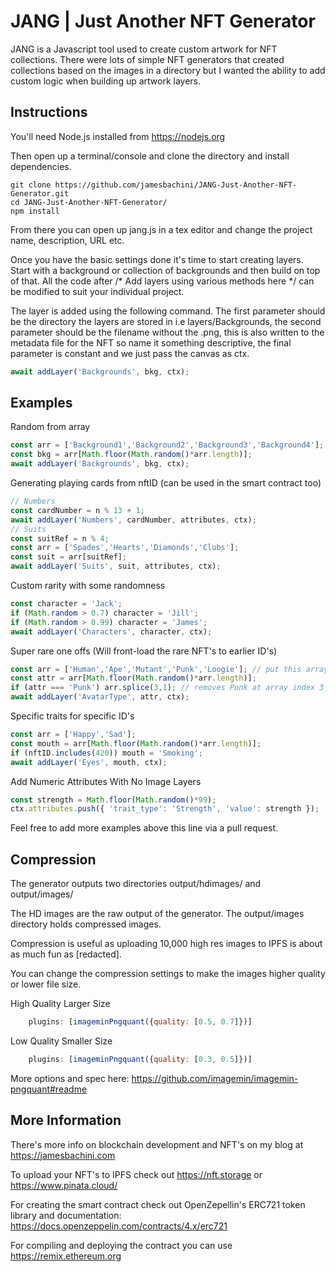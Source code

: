 # JANG | Just Another NFT Generator

JANG is a Javascript tool used to create custom artwork for NFT collections. There were lots of simple NFT generators that created collections based on the images in a directory but I wanted the ability to add custom logic when building up artwork layers.

## Instructions

You'll need Node.js installed from https://nodejs.org

Then open up a terminal/console and clone the directory and install dependencies.

```
git clone https://github.com/jamesbachini/JANG-Just-Another-NFT-Generator.git
cd JANG-Just-Another-NFT-Generator/
npm install
```

From there you can open up jang.js in a tex editor and change the project name, description, URL etc.

Once you have the basic settings done it's time to start creating layers. Start with a background or collection of backgrounds and then build on top of that. All the code after   /* Add layers using various methods here */ can be modified to suit your individual project.

The layer is added using the following command. The first parameter should be the directory the layers are stored in i.e layers/Backgrounds, the second parameter should be the filename without the .png, this is also written to the metadata file for the NFT so name it something descriptive, the final parameter is constant and we just pass the canvas as ctx.

```javascript
await addLayer('Backgrounds', bkg, ctx);
```

## Examples

Random from array
```javascript
const arr = ['Background1','Background2','Background3','Background4'];
const bkg = arr[Math.floor(Math.random()*arr.length)];
await addLayer('Backgrounds', bkg, ctx);
```

Generating playing cards from nftID (can be used in the smart contract too)
```javascript
// Numbers
const cardNumber = n % 13 + 1;
await addLayer('Numbers', cardNumber, attributes, ctx);
// Suits
const suitRef = n % 4;
const arr = ['Spades','Hearts','Diamonds','Clubs'];
const suit = arr[suitRef];
await addLayer('Suits', suit, attributes, ctx);
```

Custom rarity with some randomness
```javascript
const character = 'Jack';
if (Math.random > 0.7) character = 'Jill';
if (Math.random > 0.99) character = 'James';
await addLayer('Characters', character, ctx);
```

Super rare one offs (Will front-load the rare NFT's to earlier ID's)
```javascript
const arr = ['Human','Ape','Mutant','Punk','Loogie']; // put this array outside of the loop at the top of the script
const attr = arr[Math.floor(Math.random()*arr.length)];
if (attr === 'Punk') arr.splice(3,1); // removes Punk at array index 3 (starts at 0) out of the array
await addLayer('AvatarType', attr, ctx);
```

Specific traits for specific ID's
```javascript
const arr = ['Happy','Sad'];
const mouth = arr[Math.floor(Math.random()*arr.length)];
if (nftID.includes(420)) mouth = 'Smoking'; 
await addLayer('Eyes', mouth, ctx);
```

Add Numeric Attributes With No Image Layers
```javascript
const strength = Math.floor(Math.random()*99);
ctx.attributes.push({ 'trait_type': 'Strength', 'value': strength });
```

Feel free to add more examples above this line via a pull request.

## Compression

The generator outputs two directories output/hdimages/ and output/images/

The HD images are the raw output of the generator. The output/images directory holds compressed images.

Compression is useful as uploading 10,000 high res images to IPFS is about as much fun as [redacted].

You can change the compression settings to make the images higher quality or lower file size.

High Quality Larger Size
```javascript
    plugins: [imageminPngquant({quality: [0.5, 0.7]})]
```
Low Quality Smaller Size
```javascript
    plugins: [imageminPngquant({quality: [0.3, 0.5]})]
```
More options and spec here: https://github.com/imagemin/imagemin-pngquant#readme

## More Information

There's more info on blockchain development and NFT's on my blog at https://jamesbachini.com

To upload your NFT's to IPFS check out https://nft.storage or https://www.pinata.cloud/

For creating the smart contract check out OpenZepellin's ERC721 token library and documentation: https://docs.openzeppelin.com/contracts/4.x/erc721

For compiling and deploying the contract you can use https://remix.ethereum.org